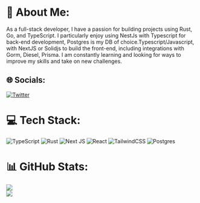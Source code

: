 # 💫 About Me:
As a full-stack developer, I have a passion for building projects using Rust, Go, and TypeScript. I particularly enjoy using NestJs with Typescript for back-end development, Postgres is my DB of choice.Typescript/Javascript, with NextJS or Solidjs to build the front-end, including integrations with Gorm, Diesel, Prisma. I am constantly learning and looking for ways to improve my skills and take on new challenges.


## 🌐 Socials:
[![Twitter](https://img.shields.io/badge/Twitter-%231DA1F2.svg?logo=Twitter&logoColor=white)](https://twitter.com/https://twitter.com/HectorOropesa1) 

# 💻 Tech Stack:
![TypeScript](https://img.shields.io/badge/typescript-%23007ACC.svg?style=flat&logo=typescript&logoColor=white) ![Rust](https://img.shields.io/badge/rust-%23000000.svg?style=flat&logo=rust&logoColor=white) ![Next JS](https://img.shields.io/badge/Next-black?style=flat&logo=next.js&logoColor=white) ![React](https://img.shields.io/badge/react-%2320232a.svg?style=flat&logo=react&logoColor=%2361DAFB) ![TailwindCSS](https://img.shields.io/badge/tailwindcss-%2338B2AC.svg?style=flat&logo=tailwind-css&logoColor=white) ![Postgres](https://img.shields.io/badge/postgres-%23316192.svg?style=flat&logo=postgresql&logoColor=white)
# 📊 GitHub Stats:
![](https://github-readme-streak-stats.herokuapp.com/?user=hector3211&theme=tokyonight&hide_border=false)<br/>
![](https://github-readme-stats.vercel.app/api/top-langs/?username=hector3211&theme=tokyonight&hide_border=false&include_all_commits=true&count_private=false&layout=compact)

<!-- Proudly created with GPRM ( https://gprm.itsvg.in ) -->
